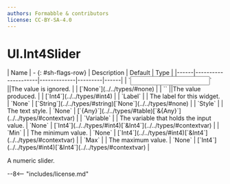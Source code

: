 ```yaml
---
authors: Formabble & contributors
license: CC-BY-SA-4.0
---
```



# UI.Int4Slider

<div class="sh-parameters" markdown="1">
| Name | - {: #sh-flags-row} | Description | Default | Type |
|------|---------------------|-------------|---------|------|
| `<input>` ||The value is ignored. | | [`None`](../../types/#none) |
| `<output>` ||The value produced. | | [`Int4`](../../types/#int4) |
| `Label` |  | The label for this widget. | `None` | [`String`](../../types/#string)[`None`](../../types/#none) |
| `Style` |  | The text style. | `None` | [`{Any}`](../../types/#table)[`&{Any}`](../../types/#contextvar) |
| `Variable` |  | The variable that holds the input value. | `None` | [`Int4`](../../types/#int4)[`&Int4`](../../types/#contextvar) |
| `Min` |  | The minimum value. | `None` | [`Int4`](../../types/#int4)[`&Int4`](../../types/#contextvar) |
| `Max` |  | The maximum value. | `None` | [`Int4`](../../types/#int4)[`&Int4`](../../types/#contextvar) |

</div>

A numeric slider.

--8<-- "includes/license.md"

